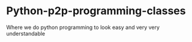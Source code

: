# Python-p2p-programming-classes
Where we do python programming to look easy and very very understandable
